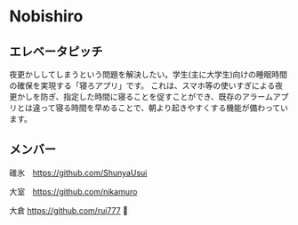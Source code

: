 # Nobishiro
## エレベータピッチ
夜更かししてしまうという問題を解決したい。学生(主に大学生)向けの睡眠時間の確保を実現する「寝ろアプリ」です。
これは、スマホ等の使いすぎによる夜更かしを防ぎ、指定した時間に寝ることを促すことができ、既存のアラームアプリとは違って寝る時間を早めることで、朝より起きやすくする機能が備わっています。
## メンバー
碓氷　https://github.com/ShunyaUsui


大室　https://github.com/nikamuro


大倉  https://github.com/rui777

